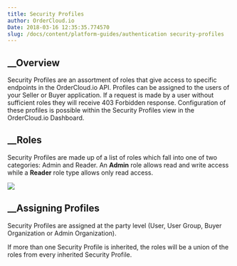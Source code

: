 ```yaml
---
title: Security Profiles
author: OrderCloud.io 
Date: 2018-03-16 12:35:35.774570
slug: /docs/content/platform-guides/authentication security-profiles
---
```



## __Overview

Security Profiles are an assortment of roles that give access to specific
endpoints in the OrderCloud.io API. Profiles can be assigned to the users of
your Seller or Buyer application. If a request is made by a user without
sufficient roles they will receive 403 Forbidden response. Configuration of
these profiles is possible within the Security Profiles view in the
OrderCloud.io Dashboard.

## __Roles

Security Profiles are made up of a list of roles which fall into one of two
categories: Admin and Reader. An **Admin** role allows read and write access
while a **Reader** role type allows only read access.

![](assets/images/docs-guides/authentication/security-profiles.roles.png)

## __Assigning Profiles

Security Profiles are assigned at the party level (User, User Group, Buyer
Organization or Admin Organization).

If more than one Security Profile is inherited, the roles will be a union of
the roles from every inherited Security Profile.

